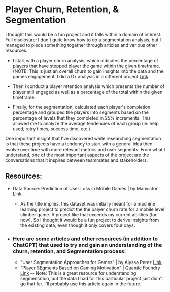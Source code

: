 # Player Churn, Retention, & Segmentation


I thought this would be a fun project and it falls within a domain of interest. Full disclosure: I don't quite know how to do a segmentation analysis, but I managed to piece something together through articles and various other resources.  

* I start with a player churn analysis, which indicates the percentage of players that have stopped player the game within the given timeframe. (NOTE: This is just an overall churn to gain insights into the data and the games engagement. I did a Dx analysis in a different project [Link](https://github.com/jrobinson2786/Data_Analytics_Portfolio/tree/main/SQL%20Projects%20/DX%20Retention%2C%20Misc.%20Player%20Stats%2C%20) 

* Then I conduct a player retention analysis which presents the number of player still engaged as well as a percentage of the total within the given timeframe. 

* Finally, for the segmentation, calculated each player's completion percentage and grouped the players into segments based on the percentage of levels that they completed in 25% increments. This allowed me to analyze the average tendencies of each group (ie: help used, retry times, success time, etc.)

One important insight that I've discovered while researching segmentation is that these projects have a tendency to start with a general idea then evolve over time with more relevant metrics and user segments. From what I understand, one of the most important aspects of the project are the conversations that it inspires between teammates and stakeholders.


## Resources: 

* Data Source: Prediction of User Loss in Mobile Games | by Manvictor [Link](https://www.kaggle.com/datasets/manchvictor/prediction-of-user-loss-in-mobile-games)
  - As the title implies, this dataset was initially meant for a machine learning project to predict the the palyer churn rate for a mobile level climber game. A project like that exceeds my current abilities (for now), So I thought it would be a fun project to derive insights from the existing data, even though it only covers four days.

* ### Here are some articles and other resources (in addition to ChatGPT) that used to try and gain an understanding of the churn, retention, and Segmentation process:
  - "User Segmentation Approaches for Games" | by Alyssa Perez [Link](https://medium.com/googleplaydev/user-segmentation-approaches-for-games-4457aa57d56e)
  -  "Player SEgments Based on Gaming Motivation" | Quantic Foundry [Link](https://quanticfoundry.com/2020/08/17/player-segments/)
      -- Note: This is a great resource for understanding segmentation, but the data I had for this particular project just didn't go that far. I'll probably use this article again in the future.    
